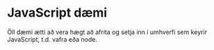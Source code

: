 # JavaScript dæmi

Öll dæmi ætti að vera hægt að afrita og setja inn í umhverfi sem keyrir JavaScript, t.d. vafra eða node.
